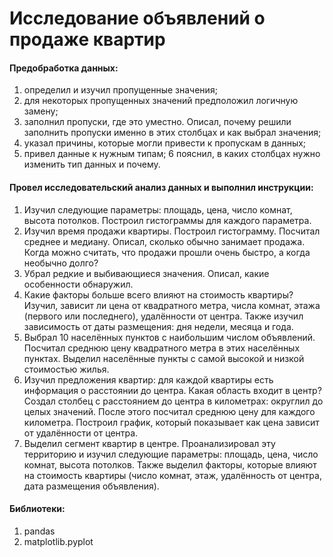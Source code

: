 # Исследование объявлений о продаже квартир
#### Предобработка данных:
1. определил и изучил пропущенные значения;
2. для некоторых пропущенных значений предположил логичную замену;
3. заполнил пропуски, где это уместно. Описал, почему решили заполнить пропуски именно в этих столбцах и как выбрал значения;
4. указал причины, которые могли привести к пропускам в данных;
5. привел данные к нужным типам;
6 пояснил, в каких столбцах нужно изменить тип данных и почему.
#### Провел исследовательский анализ данных и выполнил инструкции:
1. Изучил следующие параметры: площадь, цена, число комнат, высота потолков. Построил гистограммы для каждого параметра.
2. Изучил время продажи квартиры. Построил гистограмму. Посчитал среднее и медиану. Описал, сколько обычно занимает продажа. Когда можно считать, что продажи прошли очень быстро, а когда необычно долго?
3. Убрал редкие и выбивающиеся значения. Описал, какие особенности обнаружил.
4. Какие факторы больше всего влияют на стоимость квартиры? Изучил, зависит ли цена от квадратного метра, числа комнат, этажа (первого или последнего), удалённости от центра. Также изучил зависимость от даты размещения: дня недели, месяца и года.
5. Выбрал 10 населённых пунктов с наибольшим числом объявлений. Посчитал среднюю цену квадратного метра в этих населённых пунктах. Выделил населённые пункты с самой высокой и низкой стоимостью жилья.
6. Изучил предложения квартир: для каждой квартиры есть информация о расстоянии до центра. Какая область входит в центр? Создал столбец с расстоянием до центра в километрах: округлил до целых значений. После этого посчитал среднюю цену для каждого километра. Построил график, который показывает как цена зависит от удалённости от центра.
7. Выделил сегмент квартир в центре. Проанализировал эту территорию и изучил следующие параметры: площадь, цена, число комнат, высота потолков. Также выделил факторы, которые влияют на стоимость квартиры (число комнат, этаж, удалённость от центра, дата размещения объявления).
#### Библиотеки:
1. pandas
2. matplotlib.pyplot
